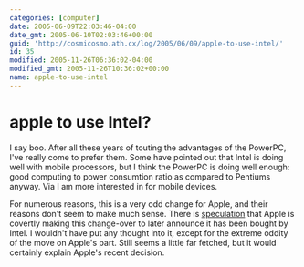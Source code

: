 ```yaml
---
categories: [computer]
date: 2005-06-09T22:03:46-04:00
date_gmt: 2005-06-10T02:03:46+00:00
guid: 'http://cosmicosmo.ath.cx/log/2005/06/09/apple-to-use-intel/'
id: 35
modified: 2005-11-26T06:36:02-04:00
modified_gmt: 2005-11-26T10:36:02+00:00
name: apple-to-use-intel
---
```


apple to use Intel?
===================

I say boo.  After all these years of touting the advantages of the PowerPC, I've really come to prefer them.  Some have pointed out that Intel is doing well with mobile processors, but I think the PowerPC is doing well enough:  good computing to power consumtion ratio as compared to Pentiums anyway.  Via I am more interested in for mobile devices.

 For numerous reasons, this is a very odd change for Apple, and their reasons don't seem to make much sense.  There is [speculation](http://www.pbs.org/cringely/pulpit/pulpit20050609.html) that Apple is covertly making this change-over to later announce it has been bought by Intel.  I wouldn't have put any thought into it, except for the extreme oddity of the move on Apple's part.  Still seems a little far fetched, but it would certainly explain Apple's recent decision.
